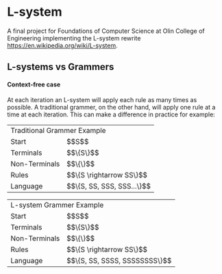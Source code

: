 # L-system
A final project for Foundations of Computer Science at Olin College of Engineering implementing the L-system rewrite https://en.wikipedia.org/wiki/L-system.


## L-systems vs Grammers

#### Context-free case
At each iteration an L-system will apply each rule as many times as possible. A traditional grammer, on the other hand, will apply one rule at a time at each iteration. This can make a difference in practice for example: 

<table>
    <td colspan="2">Traditional Grammer Example</td>
  <tr>
    <td>Start</td>
    <td>$$S$$</td>
  </tr>
   <tr>
    <td>Terminals</td>
    <td>$$\{S\}$$</td>
  </tr>
  <tr>
    <td>Non-Terminals</td>
    <td>$$\{\}$$ </td>
  </tr>
  <tr>
    <td>Rules</td>
    <td> $$\{S \rightarrow SS\}$$ </td>
  </tr>
     <tr>
    <td>Language</td>
    <td>$$\{S, SS, SSS, SSS...\}$$</td>
  </tr>
</table>


<table>
    <td colspan="2">L-system Grammer Example</td>
  <tr>
    <td>Start</td>
    <td>$$S$$</td>
  </tr>
   <tr>
    <td>Terminals</td>
    <td>$$\{S\}$$</td>
  </tr>
  <tr>
    <td>Non-Terminals</td>
    <td>$$\{\}$$ </td>
  </tr>
  <tr>
    <td>Rules</td>
    <td> $$\{S \rightarrow SS\}$$ </td>
  </tr>
     <tr>
    <td>Language</td>
    <td>$$\{S, SS, SSSS, SSSSSSSS\}$$</td>
  </tr>
</table>
